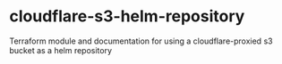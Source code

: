 # cloudflare-s3-helm-repository
Terraform module and documentation for using a cloudflare-proxied s3 bucket as a helm repository
